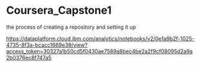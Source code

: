 # Coursera_Capstone1
the process of creating a repository and setting it up

https://dataplatform.cloud.ibm.com/analytics/notebooks/v2/0e1a9b2f-1025-4735-8f3a-bcacc1669e39/view?access_token=30327a1b50cd5f0430ae7589a8bec4be2a2f9cf08095d2a9a2b0376ec8f747a5
